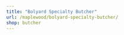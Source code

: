 ```yaml
---
title: "Bolyard Specialty Butcher"
url: /maplewood/bolyard-specialty-butcher/
shop: butcher
---
```

